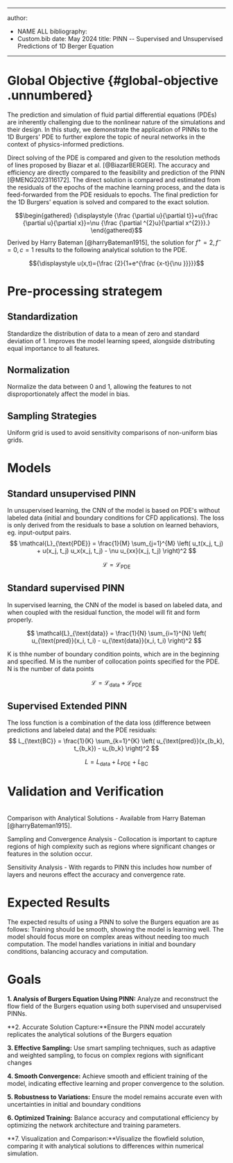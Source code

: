  ---
author:
- NAME ALL
bibliography:
- Custom.bib
date: May 2024
title: PINN -- Supervised and Unsupervised Predictions of 1D Berger
  Equation
---

# Global Objective {#global-objective .unnumbered}

The prediction and simulation of fluid partial differential equations
(PDEs) are inherently challenging due to the nonlinear nature of the
simulations and their design. In this study, we demonstrate the
application of PINNs to the 1D Burgers' PDE to further explore the topic
of neural networks in the context of physics-informed predictions.

Direct solving of the PDE is compared and given to the resolution
methods of lines proposed by Biazar et al. [@BiazarBERGER]. The accuracy
and efficiency are directly compared to the feasibility and prediction
of the PINN [@MENG2023116172]. The direct solution is compared and
estimated from the residuals of the epochs of the machine learning
process, and the data is feed-forwarded from the PDE residuals to
epochs. The final prediction for the 1D Burgers' equation is solved and
compared to the exact solution.

$$\begin{gathered}
    {\displaystyle {\frac {\partial u}{\partial t}}+u{\frac {\partial u}{\partial x}}=\nu {\frac {\partial ^{2}u}{\partial x^{2}}}.}
\end{gathered}$$ Derived by Harry Bateman [@harryBateman1915], the
solution for $f^{+}=2, f^{-}=0, c=1$ results to the following analytical
solution to the PDE.

$${\displaystyle u(x,t)={\frac {2}{1+e^{\frac {x-t}{\nu }}}}}$$

# Pre-processing strategem

## Standardization

Standardize the distribution of data to a mean of zero and standard
deviation of 1. Improves the model learning speed, alongside
distributing equal importance to all features.

## Normalization

Normalize the data between 0 and 1, allowing the features to not
disproportionately affect the model in bias.

## Sampling Strategies

Uniform grid is used to avoid sensitivity comparisons of non-uniform
bias grids.

# Models

## Standard unsupervised PINN

In unsupervised learning, the CNN of the model is based on PDE's without
labeled data (initial and boundary conditions for CFD applications). The
loss is only derived from the residuals to base a solution on learned
behaviors, eg. input-output pairs.
$$
\mathcal{L}_{\text{PDE}} = \frac{1}{M} \sum_{j=1}^{M} \left( u_t(x_j, t_j) + u(x_j, t_j) u_x(x_j, t_j) - \nu u_{xx}(x_j, t_j) \right)^2
$$

$$
\mathcal{L} = \mathcal{L}_{\text{PDE}}
$$


##  Standard supervised PINN

In supervised learning, the CNN of the model is based on labeled data,
and when coupled with the residual function, the model will fit and form
properly.

$$
\mathcal{L}_{\text{data}} = \frac{1}{N} \sum_{i=1}^{N} \left( u_{\text{pred}}(x_i, t_i) - u_{\text{data}}(x_i, t_i) \right)^2
$$


K is thhe number of boundary condition points, which are in the
beginning and specified. M is the number of collocation points specified
for the PDE. N is the number of data points

$$
\mathcal{L} = \mathcal{L}_{\text{data}} + \mathcal{L}_{\text{PDE}}
$$

## Supervised Extended PINN

The loss function is a combination of the data loss (difference between
predictions and labeled data) and the PDE residuals:
$$
L_{\text{BC}} = \frac{1}{K} \sum_{k=1}^{K} \left( u_{\text{pred}}(x_{b_k}, t_{b_k}) - u_{b_k} \right)^2
$$

$$
L = L_{\text{data}} + L_{\text{PDE}} + L_{\text{BC}}
$$




# Validation and Verification

\
Comparison with Analytical Solutions - Available from Harry Bateman
[@harryBateman1915].

Sampling and Convergence Analysis - Collocation is important to capture
regions of high complexity such as regions where significant changes or
features in the solution occur.

Sensitivity Analysis - With regards to PINN this includes how number of
layers and neurons effect the accuracy and convergence rate.

# Expected Results

The expected results of using a PINN to solve the Burgers equation are
as follows: Training should be smooth, showing the model is learning
well. The model should focus more on complex areas without needing too
much computation. The model handles variations in initial and boundary
conditions, balancing accuracy and computation.

# Goals

**1. Analysis of Burgers Equation Using PINN:** Analyze and reconstruct
the flow field of the Burgers equation using both supervised and
unsupervised PINNs.

**2. Accurate Solution Capture:**Ensure the PINN model accurately
replicates the analytical solutions of the Burgers equation

**3. Effective Sampling:** Use smart sampling techniques, such as
adaptive and weighted sampling, to focus on complex regions with
significant changes

**4. Smooth Convergence:** Achieve smooth and efficient training of the
model, indicating effective learning and proper convergence to the
solution.

**5. Robustness to Variations:** Ensure the model remains accurate even
with uncertainties in initial and boundary conditions

**6. Optimized Training:** Balance accuracy and computational efficiency
by optimizing the network architecture and training parameters.

**7. Visualization and Comparison:**Visualize the flowfield solution,
comparing it with analytical solutions to differences within numerical
simulation.

